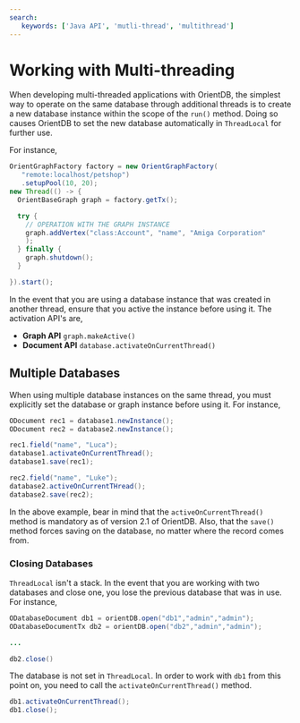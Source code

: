 ```yaml
---
search:
   keywords: ['Java API', 'mutli-thread', 'multithread']
---
```


# Working with Multi-threading

When developing multi-threaded applications with OrientDB, the simplest way to operate on the same database through additional threads is to create a new database instance within the scope of the `run()` method.  Doing so causes OrientDB to set the new database automatically in `ThreadLocal` for further use.

For instance,

```java
OrientGraphFactory factory = new OrientGraphFactory(
   "remote:localhost/petshop")
   .setupPool(10, 20);
new Thread(() -> {
  OrientBaseGraph graph = factory.getTx();

  try {
    // OPERATION WITH THE GRAPH INSTANCE
    graph.addVertex("class:Account", "name", "Amiga Corporation"
    );
  } finally {
    graph.shutdown();
  }

}).start();
```

In the event that you are using a database instance that was created in another thread, ensure that you active the instance before using it.  The activation API's are,

- **Graph API** `graph.makeActive()`
- **Document API** `database.activateOnCurrentThread()`


## Multiple Databases

When using multiple database instances on the same thread, you must explicitly set the database or graph instance before using it.  For instance,

```java
ODocument rec1 = database1.newInstance();
ODocument rec2 = database2.newInstance();

rec1.field("name", "Luca");
database1.activateOnCurrentThread();
database1.save(rec1);

rec2.field("name", "Luke");
database2.activeOnCurrentTHread();
database2.save(rec2);
```

In the above example, bear in mind that the `activeOnCurrentThread()` method is mandatory as of version 2.1 of OrientDB.  Also, that the `save()` method forces saving on the database, no matter where the record comes from.

### Closing Databases

`ThreadLocal` isn't a stack.  In the event that you are working with two databases and close one, you lose the previous database that was in use.  For instance,

```java
ODatabaseDocument db1 = orientDB.open("db1","admin","admin");
ODatabaseDocumentTx db2 = orientDB.open("db2","admin","admin");

...

db2.close()
```

The database is not set in `ThreadLocal`.  In order to work with `db1` from this point on, you need to call the `activateOnCurrentThread()` method.

```java
db1.activateOnCurrentThread();
db1.close();
```
